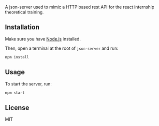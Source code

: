A json-server used to mimic a HTTP based rest API for the react internship theoretical training.

## Installation

Make sure you have [Node.js](https://nodejs.org/en/) installed.

Then, open a terminal at the root of `json-server` and run:

```bash
npm install
```

## Usage

To start the server, run:

```bash
npm start
```

## License

MIT
